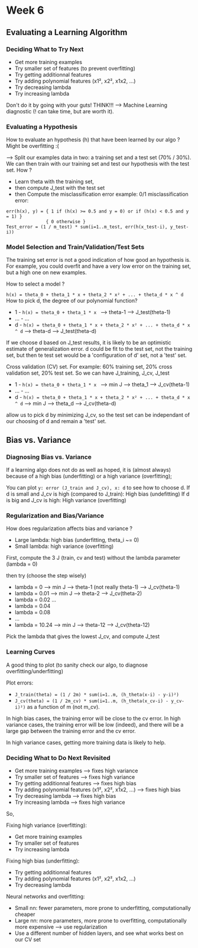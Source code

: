 # Week 6

## Evaluating a Learning Algorithm

### Deciding What to Try Next

- Get more training examples
- Try smaller set of features (to prevent overfitting)
- Try getting additionnal features
- Try adding polynomial features (x1², x2², x1x2, ...)
- Try decreasing lambda
- Try increasing lambda

Don't do it by going with your guts! THINK!!!
--> Machine Learning diagnostic (! can take time, but are worth it).

### Evaluating a Hypothesis

How to evaluate an hypothesis (h) that have been learned by our algo ?
Might be overfitting :(

--> Split our examples data in two: a training set and a test set (70% / 30%). 
We can then train with our training set and test our hypothesis with the test set.
How ? 
- Learn theta with the training set, 
- then compute J_test with the test set
- then Compute the misclassification error 
example: 0/1 misclassification error:
```
err(h(x), y) = { 1 if (h(x) >= 0.5 and y = 0) or if (h(x) < 0.5 and y = 1) } 
               { 0 otherwise }
Test_error = (1 / m_test) * sum(i=1..m_test, err(h(x_test-i), y_test-i))
```
### Model Selection and Train/Validation/Test Sets

The training set error is not a good indication of how good an hypothesis is. 
For example, you could overfit and have a very low error on the training set, but a high one on new examples.

How to select a model ?

`h(x) = theta_0 + theta_1 * x + theta_2 * x² + ... + theta_d * x ^ d`
How to pick d, the degree of our polynomial function?

- 1 - `h(x) = theta_0 + theta_1 * x ` --> theta-1 --> J_test(theta-1)
- ... - ... 
- d - `h(x) = theta_0 + theta_1 * x + theta_2 * x² + ... + theta_d * x ^ d` --> theta-d --> J_test(theta-d)

If we choose d based on J_test results, it is likely to be an optimistic estimate of generalization error.
d could be fit to the test set, not the training set, but then te test set would be a 'configuration of d' set, not a 'test' set.

Cross validation (CV) set. For example: 60% training set, 20% cross validation set, 20% test set.
So we can have J_training, J_cv, J_test

- 1 - `h(x) = theta_0 + theta_1 * x ` --> min J --> theta_1 --> J_cv(theta-1)
- ... - ... 
- d - `h(x) = theta_0 + theta_1 * x + theta_2 * x² + ... + theta_d * x ^ d` --> min J --> theta_d --> J_cv(theta-d)

allow us to pick d by minimizing J_cv, so the test set can be independant of our choosing of d and remain a 'test' set.

## Bias vs. Variance

### Diagnosing Bias vs. Variance

If a learning algo does not do as well as hoped, it is (almost always) because of a high bias (underfitting) or a high variance (overfitting);

You can plot `y: error (J_train and J_cv), x: d` to see how to choose d.
If d is small and J_cv is high (compared to J_train): High bias (undefitting)
If d is big and J_cv is high: High variance (overfitting)

### Regularization and Bias/Variance

How does regularization affects bias and variance ?

- Large lambda: high bias (underfitting, theta_i ~= 0)
- Small lambda: high variance (overfitting)


First, compute the 3 J (train, cv and test) without the lambda parameter (lambda = 0)

then try (choose the step wisely)
- lambda = 0 --> min J --> theta-1 (not really theta-1) --> J_cv(theta-1)
- lambda = 0.01  --> min J --> theta-2 --> J_cv(theta-2)
- lambda = 0.02 ...
- lambda = 0.04
- lambda = 0.08
- ...
- lambda = 10.24  --> min J --> theta-12 --> J_cv(theta-12)

Pick the lambda that gives the lowest J_cv, and compute J_test

### Learning Curves

A good thing to plot (to sanity check our algo, to diagnose overfitting/underfitting)

Plot errors:
- `J_train(theta) = (1 / 2m) * sum(i=1..m, (h_theta(x-i) - y-i)²)`
- `J_cv(theta) = (1 / 2m_cv) * sum(i=1..m, (h_theta(x_cv-i) - y_cv-i)²)`
as a function of m (not m_cv).

In high bias cases, the training error will be close to the cv error.
In high variance cases, the training error will be low (indeed), and there will be a large gap between the training error and the cv error.

In high variance cases, getting more training data is likely to help.

### Deciding What to Do Next Revisited

- Get more training examples --> fixes high variance
- Try smaller set of features --> fixes high variance
- Try getting additionnal features --> fixes high bias
- Try adding polynomial features (x1², x2², x1x2, ...) --> fixes high bias
- Try decreasing lambda --> fixes high bias
- Try increasing lambda --> fixes high variance

So,

Fixing high variance (overfitting):
- Get more training examples
- Try smaller set of features
- Try increasing lambda

Fixing high bias (underfitting):
- Try getting additionnal features
- Try adding polynomial features (x1², x2², x1x2, ...)
- Try decreasing lambda

Neural networks and overfitting:

- Small nn: fewer parameters, more prone to underfitting, computationally cheaper
- Large nn: more parameters, more prone to overfitting, computationally more expensive --> use regularization
- Use a different number of hidden layers, and see what works best on our CV set

